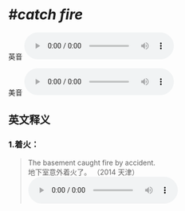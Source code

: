 # ***\#catch fire*** 
英音
<audio src="./media/catch fire1_AAC.aac" controls="controls"></audio>

美音
<audio src="./media/catch fire2_AAC.aac" controls="controls"></audio>



  

英文释义
---
### 1.**着火：**  

 > The basement caught fire by accident.  
 > 地下室意外着火了。  （2014 天津）  
<audio src="./media/The basement caught317补录_AAC.aac" controls="controls"></audio>


